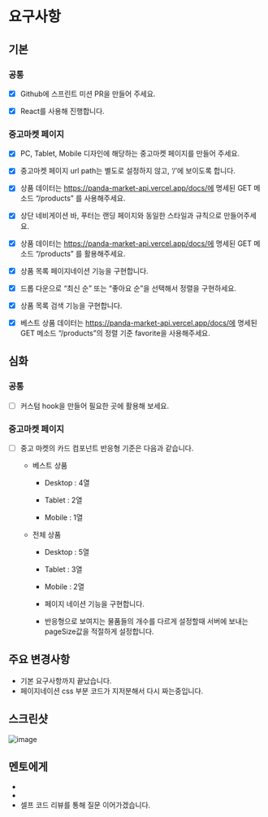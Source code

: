 # 요구사항

## 기본

### 공통
- [x] Github에 스프린트 미션 PR을 만들어 주세요.

- [x] React를 사용해 진행합니다.

### 중고마켓 페이지
- [x]  PC, Tablet, Mobile 디자인에 해당하는 중고마켓 페이지를 만들어 주세요.

- [x]  중고마켓 페이지 url path는 별도로 설정하지 않고, ‘/’에 보이도록 합니다.

- [x]  상품 데이터는 https://panda-market-api.vercel.app/docs/에 명세된 GET 메소드 “/products” 를 사용해주세요.

- [x]  상단 네비게이션 바, 푸터는 랜딩 페이지와 동일한 스타일과 규칙으로 만들어주세요.

- [x]  상품 데이터는 https://panda-market-api.vercel.app/docs/에 명세된 GET 메소드 “/products” 를 활용해주세요.

- [x] 상품 목록 페이지네이션 기능을 구현합니다.

- [x] 드롭 다운으로 “최신 순” 또는 “좋아요 순”을 선택해서 정렬을 구현하세요.

- [x] 상품 목록 검색 기능을 구현합니다.

- [x]  베스트 상품 데이터는 https://panda-market-api.vercel.app/docs/에 명세된 GET 메소드 “/products”의 정렬 기준 favorite을 사용해주세요.

## 심화

### 공통
- [ ] 커스텀 hook을 만들어 필요한 곳에 활용해 보세요.

### 중고마켓 페이지

- [ ] 중고 마켓의 카드 컴포넌트 반응형 기준은 다음과 같습니다.

  - 베스트 상품

    - Desktop : 4열

    - Tablet : 2열

    - Mobile : 1열

  - 전체 상품

    - Desktop : 5열

    - Tablet : 3열

    - Mobile : 2열

    - 페이지 네이션 기능을 구현합니다.

    - 반응형으로 보여지는 물품들의 개수를 다르게 설정할때 서버에 보내는 pageSize값을 적절하게 설정합니다.

## 주요 변경사항

- 기본 요구사항까지 끝났습니다.
- 페이지네이션 css 부분 코드가 지저분해서 다시 짜는중입니다. 

## 스크린샷

![image](이미지url)

## 멘토에게
- 
-
- 셀프 코드 리뷰를 통해 질문 이어가겠습니다.
